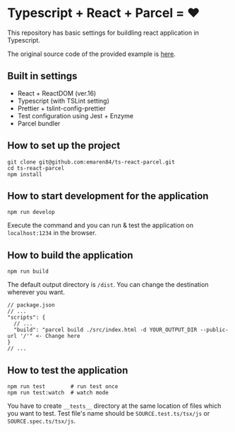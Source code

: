 # Typescript + React + Parcel = ❤️ 

This repository has basic settings for buildling react application in Typescript.

The original source code of the provided example is [here](https://github.com/kentcdodds/advanced-react-patterns/blob/master/14-use-control-props/index.html).

## Built in settings

- React + ReactDOM (ver.16)
- Typescript (with TSLint setting)
- Prettier + tslint-config-prettier
- Test configuration using Jest + Enzyme
- Parcel bundler

## How to set up the project

```
git clone git@github.com:emaren84/ts-react-parcel.git
cd ts-react-parcel
npm install
```

## How to start development for the application

    npm run develop

Execute the command and you can run & test the application on `localhost:1234` in the browser.

## How to build the application

    npm run build

The default output directory is `/dist`. You can change the destination wherever you want.

```
// package.json
// ...
"scripts": {
  // ...
  "build": "parcel build ./src/index.html -d YOUR_OUTPUT_DIR --public-url '/'" <- Change here
}
// ...
```

## How to test the application

    npm run test        # run test once
    npm run test:watch  # watch mode

You have to create `__tests__` directory at the same location of files which you want to test.
Test file's name should be `SOURCE.test.ts/tsx/js` or `SOURCE.spec.ts/tsx/js`.
